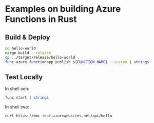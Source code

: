 # Examples on building Azure Functions in Rust

## Build & Deploy
```bash
cd hello-world
cargo build --release
cp ../target/release/hello-world .
func azure functionapp publish ${FUNCTION_NAME} --custom | strings
```

## Test Locally
In shell oen:
```bash
func start | strings
```

In shell two:
```bash
curl https://bmc-test.azurewebsites.net/api/hello
```

